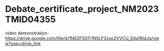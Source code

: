 # Debate_certificate_project_NM2023TMID04355
video demonstration-https://drive.google.com/file/d/1N62FS07r1N5LF2xso2VVCU_SXa1RIdJq/view?usp=drive_link
